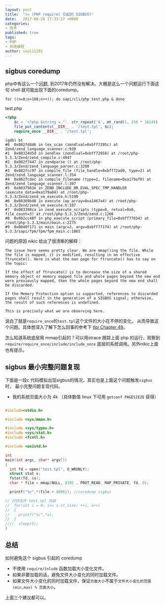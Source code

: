 ```yaml
---
layout: post
title:  "(= (PHP require) 引起的 SIGBUS)"
date:   2017-06-28 17:33:27 +0800
categories: 
- 技术
published: true
tags:
- PHP
- 系统编程
author: soul11201
---
```


## sigbus coredump
php中有这么一个[问题][bug-52752], 到2017年仍然没有解决。大概是这么一个问题运行下面这句 shell 就可能出现下面的coredump。

`for ((n=0;n<100;n++)); do sapi/cli/php test.php & done`

test.php
```php
<?php
    $c = '<?php $string = "'. str_repeat('A', mt_rand(1, 256 * 1024)) ."; ?>.\r\n"
    file_put_contents(__DIR__ . '/test.tpl', $c);
    require_once __DIR__ . '/test.tpl';
```


```shell
(gdb) bt
#0  0x082fd8d6 in lex_scan (zendlval=0xbff7295c) at Zend/zend_language_scanner.c:930
#1  0x08324d5d in zendlex (zendlval=0xbff72958) at /root/php-5.3.3/Zend/zend_compile.c:4947
#2  0x082f7447 in zendparse () at /root/php-5.3.3/Zend/zend_language_parser.c:3280
#3  0x082fcc97 in compile_file (file_handle=0xbff72ad0, type=2) at Zend/zend_language_scanner.l:354
#4  0x082fcdec in compile_filename (type=2, filename=0xa179af0) at Zend/zend_language_scanner.l:397
#5  0x0837983e in ZEND_INCLUDE_OR_EVAL_SPEC_TMP_HANDLER (execute_data=0xa179a04) at /root/php-5.3.3/Zend/zend_vm_execute.h:5199
#6  0x08369b48 in execute (op_array=0xa1467a4) at /root/php-5.3.3/Zend/zend_vm_execute.h:107
#7  0x083398ca in zend_execute_scripts (type=8, retval=0x0, file_count=3) at /root/php-5.3.3/Zend/zend.c:1266
#8  0x082cc48f in php_execute_script (primary_file=0xbff77034) at /root/php-5.3.3/main/main.c:2275
#9  0x0840f171 in main (argc=3, argv=0xbff77174) at /root/php-5.3.3/sapi/fpm/fpm/fpm_main.c:1865
```


问题的原因 nikic 给出了很清晰的解释：
```
The issue here seems pretty clear. We are mmap()ing the file. While the file is mapped, it is modified, resulting in an effective ftruncate(). Here is what the man page for ftruncate() has to say on the topic:

If the effect of ftruncate() is to decrease the size of a shared memory object or memory mapped file and whole pages beyond the new end were previously mapped, then the whole pages beyond the new end shall be discarded.
 
If the Memory Protection option is supported, references to discarded pages shall result in the generation of a SIGBUS signal; otherwise, the result of such references is undefined.

This is precisely what we are observing here.
```

说白了就是`require_once`的`test.tpl`这个文件的大小在不停的变化， 从而导致这个问题。具体想深入了解下怎么回事的参考下 [tlpi Chapter 49][tlpi]。

怎么知道系统底层用 mmap引起的？可以用strace 跟踪上面 php 的运行，观察到 `require/require_once/include/include_once` 底层的系统调用。另外nikic上面也有提示。

## sigbus 最小完整问题复现
下面是一段c 代码模拟出现sigbus的情况，其实也是上面这个问题触发`sigbus`时， 最小完整问题复现代码。
- 我的系统页面大小为 4k （具体数值 linux 下可用 `getconf PAGESIEZE` 获得）

```c

#include<stdio.h>

#include <sys/mman.h>

#include <sys/types.h>
#include <sys/stat.h>
#include <fcntl.h>

#include <unistd.h>

int
main(int argc, char* argv[])
{
  int fd = open("test.tpl", O_WRONLY);
  struct stat s;
  fstat(fd, &s);
  char * file = mmap(NULL, 8192 , PROT_READ, MAP_PRIVATE, fd, 0);

  printf("%c",*(file + 4096)); //coredump sigbus

// 打印文件 test.tpl 内容
//  for(int i = 0; i<= s.st_size; ++i, a++)
//  {
//    printf("%c",*a);
//  }
////  sleep(5);
}

```



## 总结

如何避免这个 sigbus 引起的 coredump

- 不使用 `require/inlude` 函数加载大小变化文件。
- 如果非要加载的话，避免文件大小变化的同时加载文件。
- 如果文件大小变化的同时加载文件，保证`页面大小`不属于`文件大小变化的范围 (min,max) % 页面大小`。

上面三个建议都可以。

[bug-52752]: https://bugs.php.net/bug.php?id=52752
[tlpi]: https://github.com/noname007/some-software-bak/blob/master/The%20Linux%20Programming%20Interface.pdf
